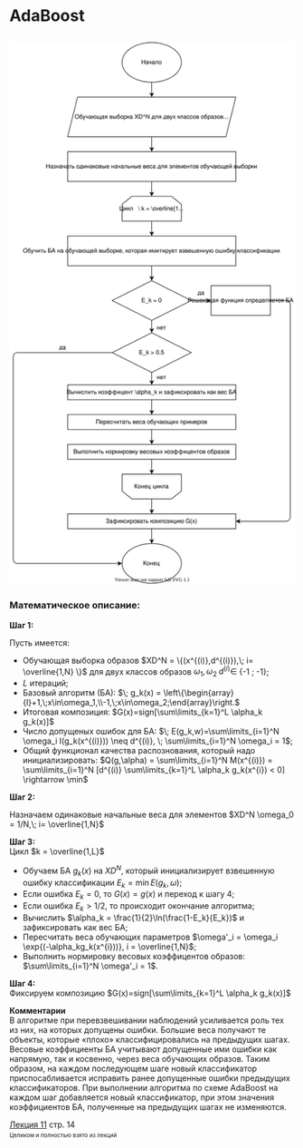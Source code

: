 # AdaBoost

## ![scheme](AdaBoost.svg)

### Математическое описание:



**Шаг 1:** 

Пусть имеется:  
- Обучающая выборка образов 
$XD^N = \{(x^{(i)},d^{(i)}),\; i= \overline{1,N} \}$
для двух классов образов $\omega_1, \omega_2 \; d^{(i)} \in$ {-1 ; -1};
- $L$ итераций;
- Базовый алгоритм (БА):  $\; g_k(x) = \left\{\begin{array}{l}+1,\;x\in\omega_1,\\-1,\;x\in\omega_2;\end{array}\right.$
- Итоговая композиция: $G(x)=sign[\sum\limits_{k=1}^L \alpha_k g_k(x)]$
- Число допущеных ошибок для БА: $\; E(g_k,w)=\sum\limits_{i=1}^N \omega_i I(g_k(x^{(i)})) \neq d^{(i)}, \; \sum\limits_{i=1}^N \omega_i = 1$;
- Общий функционал качества распознования, который надо инициализировать: $Q(g,\alpha) = \sum\limits_{i=1}^N M(x^{(i)}) = \sum\limits_{i=1}^N [d^{(i)} \sum\limits_{k=1}^L \alpha_k g_k(x^{i}) < 0] \rightarrow \min$

**Шаг 2:** 

Назначаем одинаковые начальные веса для элементов $XD^N \omega_0 = 1/N,\; i= \overline{1,N}$

**Шаг 3:**  
Цикл $k = \overline{1,L}$
  - Обучаем БА $g_k(x)$ на $XD^N$, который инициализирует взвешенную ошибку классификации $E_k=\min E(g_k, \omega);$
  - Если ошибка $E_k = 0$, то $G(x)=g(x)$ и переход к шагу 4; 
  - Если ошибка $E_k > 1/2$, то происходит окончание алгоритма;   
  - Вычислить $\alpha_k = \frac{1}{2}\ln(\frac{1-E_k}{E_k})$ и зафиксировать как вес БА;
  - Пересчитать веса обучающих параметров $\omega'_i = \omega_i \exp{(-\alpha_kg_k(x^{i}))}, i = \overline{1,N}$;
  - Выполнить нормировку весовых коэффицентов образов: $\sum\limits_{i=1}^N \omega'_i = 1$.


**Шаг 4:**  
Фиксируем композицию $G(x)=sign[\sum\limits_{k=1}^L \alpha_k g_k(x)]$

**Комментарии**  
В алгоритме при перевзвешивании наблюдений усиливается роль тех из них, на которых допущены ошибки. Большие веса получают те объекты, которые «плохо» классифицировались на предыдущих шагах. Весовые коэффициенты БА учитывают допущенные ими ошибки как напрямую, так и косвенно, через веса обучающих образов. Таким образом, на каждом последующем шаге новый классификатор приспосабливается исправить ранее допущенные ошибки предыдущих классификаторов. При выполнении алгоритма по схеме AdaBoost на каждом шаг добавляется новый классификатор, при этом значения коэффициентов БА, полученные на предыдущих шагах не изменяются.

[Лекция 11](../лекции%20с%20мудла/v11.pdf) стр. 14   
<font size="1">Целиком и полностью взято из лекций</font>  